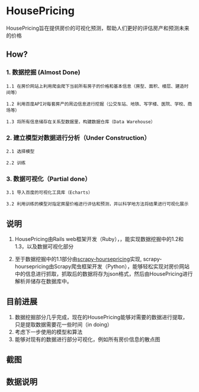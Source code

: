 # HousePricing

HousePricing旨在提供房价的可视化预测，帮助人们更好的评估房产和预测未来的价格

## How?

### 1. 数据挖掘 (Almost Done)

    1.1 在房价网站上利用爬虫爬下当前所有房子的价格和基本信息（房型、面积、楼层、建造时间等）
  
    1.2 利用百度API对每套房产的周边信息进行挖掘（公交车站、地铁、写字楼、医院、学校、商场等）
  
    1.3 将所有信息储存在关系型数据里，构建数据仓库（Data Warehouse）

### 2. 建立模型对数据进行分析（Under Construction）

    2.1 选择模型

    2.2 训练

### 3. 数据可视化（Partial done）

    3.1 导入百度的可视化工具库（Echarts）

    3.2 利用训练的模型对指定房屋价格进行评估和预测，并以科学地方法将结果进行可视化展示
  
## 说明

1. HousePricing由Rails web框架开发（Ruby），，能实现数据挖掘中的1.2和1.3，以及数据可视化部分

2. 至于数据挖掘中的1.1部分由[scrapy-hoursepricing](https://github.com/PENGZhaoqing/scrapy-hoursepricing)实现, scrapy-hoursepricing由Scrapy爬虫框架开发（Python），能够轻松实现对房价网站中的信息进行抓取，抓取后的数据将存为json格式，然后由HousePricing进行解析并储存在数据库中。

## 目前进展

1. 数据挖掘部分几乎完成，现在的HousePricing能够对需要的数据进行提取，只是提取数据需要花一些时间（in doing）
2. 考虑下一步使用的模型和算法
3. 能够对现有的数据进行部分可视化，例如所有房价信息的散点图

## 截图



## 数据说明



